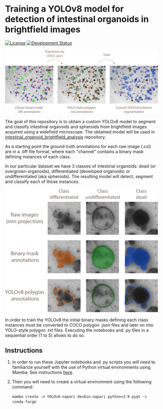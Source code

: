 <h1>Training a YOLOv8 model for detection of intestinal organoids in brightfield images</h1>

[![License](https://img.shields.io/pypi/l/napari-accelerated-pixel-and-object-classification.svg?color=green)](https://github.com/adiezsanchez/intestinal_organoid_brightfield_analysis/blob/main/LICENSE)
[![Development Status](https://img.shields.io/pypi/status/scikit-image.svg)](https://en.wikipedia.org/wiki/Software_release_life_cycle#Alpha)

![workflow](./images/workflow.png)

The goal of this repository is to obtain a custom YOLOv8 model to segment and classify intestinal organoids and spheroids from brightfield images acquired using a widefield microscope. The obtained model will be used in [intestinal_organoid_brightfield_analysis](https://github.com/adiezsanchez/intestinal_organoid_brightfield_analysis) repository.

As a starting point the ground truth annotations for each raw image (.czi) are in a .tiff file format, where each "channel" contains a binary mask defining instances of each class.

In our particular dataset we have 3 classes of intestinal organoids: dead (or overgrown organoids), differentiated (developed organoids) or undifferentiated (aka spheroids). The resulting model will detect, segment and classify each of those instances.

![classes](./images/classes.png)

In order to train the YOLOv8 the initial binary masks defining each class instances must be converted to COCO polygon .json files and later on into YOLO-style polygon .txt files. Executing the notebooks and .py files in a sequential order (1 to 5) allows to do so.

<h2>Instructions</h2>

1. In order to run these Jupyter notebooks and .py scripts you will need to familiarize yourself with the use of Python virtual environments using Mamba. See instructions [here](https://biapol.github.io/blog/mara_lampert/getting_started_with_mambaforge_and_python/readme.html).

2. Then you will need to create a virtual environment using the following command:

   <code>mamba create -n YOLOv8-napari devbio-napari python=3.9 pyqt -c conda-forge</code>
